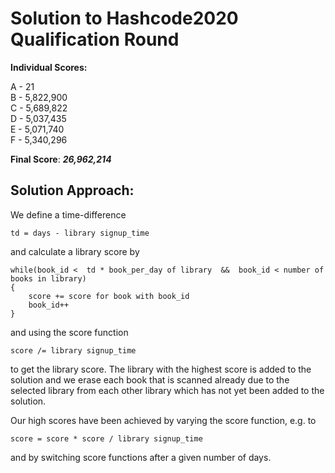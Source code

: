 # Solution to Hashcode2020 Qualification Round

**Individual Scores:**

A - 21  
B - 5,822,900  
C - 5,689,822  
D - 5,037,435  
E - 5,071,740  
F - 5,340,296  

**Final Score**: ***26,962,214***

## Solution Approach:

We define a time-difference 

    td = days - library signup_time 

and calculate a library score by
    
    while(book_id <  td * book_per_day of library  &&  book_id < number of books in library)
    {
        score += score for book with book_id
        book_id++
    }
and using the score function

    score /= library signup_time

to get the library score. The library with the highest score is added to the solution and we erase each book that is scanned already due to the selected library from each other library which has not yet been added to the solution. 

Our high scores have been achieved by varying the score function, e.g. to 

    score = score * score / library signup_time
    
 and by switching score functions after a given number of days.
